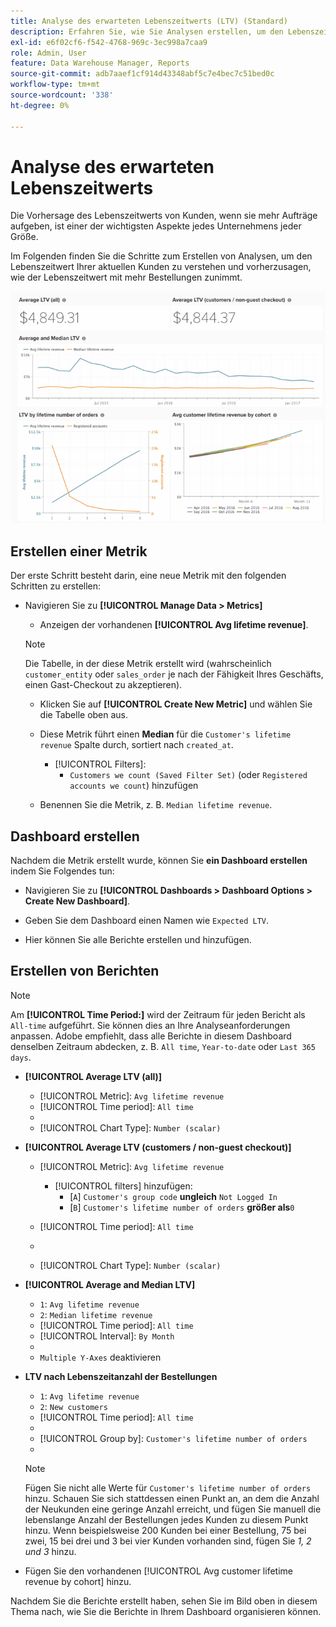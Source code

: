 ```yaml
---
title: Analyse des erwarteten Lebenszeitwerts (LTV) (Standard)
description: Erfahren Sie, wie Sie Analysen erstellen, um den Lebenszeitwert Ihrer aktuellen Kunden zu verstehen und vorherzusagen, wie der Lebenszeitwert mit mehr Bestellungen zunimmt.
exl-id: e6f02cf6-f542-4768-969c-3ec998a7caa9
role: Admin, User
feature: Data Warehouse Manager, Reports
source-git-commit: adb7aaef1cf914d43348abf5c7e4bec7c51bed0c
workflow-type: tm+mt
source-wordcount: '338'
ht-degree: 0%

---
```


# Analyse des erwarteten Lebenszeitwerts

Die Vorhersage des Lebenszeitwerts von Kunden, wenn sie mehr Aufträge aufgeben, ist einer der wichtigsten Aspekte jedes Unternehmens jeder Größe.

Im Folgenden finden Sie die Schritte zum Erstellen von Analysen, um den Lebenszeitwert Ihrer aktuellen Kunden zu verstehen und vorherzusagen, wie der Lebenszeitwert mit mehr Bestellungen zunimmt.

![Erwarteter Lebenszeitwert](../../assets/expected_ltv_720.png)

## Erstellen einer Metrik

Der erste Schritt besteht darin, eine neue Metrik mit den folgenden Schritten zu erstellen:
* Navigieren Sie zu **[!UICONTROL Manage Data > Metrics]**
   * Anzeigen der vorhandenen **[!UICONTROL Avg lifetime revenue]**.

  >[!NOTE]
  >
  >Die Tabelle, in der diese Metrik erstellt wird (wahrscheinlich `customer_entity` oder `sales_order` je nach der Fähigkeit Ihres Geschäfts, einen Gast-Checkout zu akzeptieren).

   * Klicken Sie auf **[!UICONTROL Create New Metric]** und wählen Sie die Tabelle oben aus.
   * Diese Metrik führt einen **Median** für die `Customer's lifetime revenue` Spalte durch, sortiert nach `created_at`.
      * [!UICONTROL Filters]:
         * `Customers we count (Saved Filter Set)` (oder `Registered accounts we count`) hinzufügen

   * Benennen Sie die Metrik, z. B. `Median lifetime revenue`.

## Dashboard erstellen

Nachdem die Metrik erstellt wurde, können Sie **ein Dashboard erstellen** indem Sie Folgendes tun:
* Navigieren Sie zu **[!UICONTROL Dashboards > Dashboard Options > Create New Dashboard]**.
* Geben Sie dem Dashboard einen Namen wie `Expected LTV`.

* Hier können Sie alle Berichte erstellen und hinzufügen.

## Erstellen von Berichten

>[!NOTE]
>
>Am **[!UICONTROL Time Period:]** wird der Zeitraum für jeden Bericht als `All-time` aufgeführt. Sie können dies an Ihre Analyseanforderungen anpassen. Adobe empfiehlt, dass alle Berichte in diesem Dashboard denselben Zeitraum abdecken, z. B. `All time`, `Year-to-date` oder `Last 365 days`.

* **[!UICONTROL Average LTV (all)]**
   * [!UICONTROL Metric]: `Avg lifetime revenue`
   * [!UICONTROL Time period]: `All time`
   * 
     [!UICONTROL Intervall]: `None`
   * [!UICONTROL Chart Type]: `Number (scalar)`

* **[!UICONTROL Average LTV (customers / non-guest checkout)]**
   * [!UICONTROL Metric]: `Avg lifetime revenue`
      * [!UICONTROL filters] hinzufügen:
         * [`A`] `Customer's group code` **ungleich** `Not Logged In`
         * [`B`] `Customer's lifetime number of orders` **größer als**`0`

   * [!UICONTROL Time period]: `All time`
   * 
     [!UICONTROL Intervall]: `None`
   * [!UICONTROL Chart Type]: `Number (scalar)`

* **[!UICONTROL Average and Median LTV]**
   * `1`: `Avg lifetime revenue`
   * `2`: `Median lifetime revenue`
   * [!UICONTROL Time period]: `All time`
   * [!UICONTROL Interval]: `By Month`
   * 
     [!UICONTROL Diagrammtyp]: `Line`
   * `Multiple Y-Axes` deaktivieren

* **LTV nach Lebenszeitanzahl der Bestellungen**
   * `1`: `Avg lifetime revenue`
   * `2`: `New customers`
   * [!UICONTROL Time period]: `All time`
   * 
     [!UICONTROL Intervall]: `None`
   * [!UICONTROL Group by]: `Customer's lifetime number of orders`
   * 
     [!UICONTROL Diagrammtyp]: `Line`

  >[!NOTE]
  >
  >Fügen Sie nicht alle Werte für `Customer's lifetime number of orders` hinzu. Schauen Sie sich stattdessen einen Punkt an, an dem die Anzahl der Neukunden eine geringe Anzahl erreicht, und fügen Sie manuell die lebenslange Anzahl der Bestellungen jedes Kunden zu diesem Punkt hinzu. Wenn beispielsweise 200 Kunden bei einer Bestellung, 75 bei zwei, 15 bei drei und 3 bei vier Kunden vorhanden sind, fügen Sie *1, 2 und 3* hinzu.

* Fügen Sie den vorhandenen [!UICONTROL Avg customer lifetime revenue by cohort] hinzu.

Nachdem Sie die Berichte erstellt haben, sehen Sie im Bild oben in diesem Thema nach, wie Sie die Berichte in Ihrem Dashboard organisieren können.
